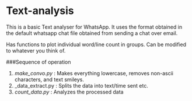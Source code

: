 # Text-analysis


This is a basic Text analyser for WhatsApp. It uses the format obtained in the default whatsapp chat file obtained from sending a chat over email.

Has functions to plot individual word/line count in groups. Can be modified to whatever you think of.

###Sequence of operation
1. _make_convo.py_		: Makes everything lowercase, removes non-ascii characters, and text smileys.
2. _data_extract.py		: Splits the data into text/time sent etc. 
3. _count_data.py_		: Analyzes the processed data